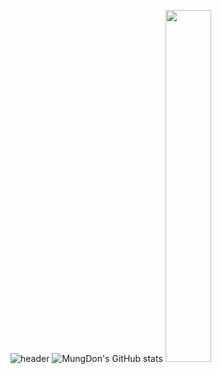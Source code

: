 ![header](https://capsule-render.vercel.app/api?type=waving&color=gradient&height=300&section=header&text=Mung%20Don&fontSize=90)
![MungDon's GitHub stats](https://github-readme-stats.vercel.app/api?username=MungDon&show_icons=true&theme=transparent )
<a href="https://github.com/anuraghazra/github-readme-stats">
    <img src="https://github-readme-stats.vercel.app/api/top-langs/?username=MungDon&layout=donut&show_icons=true&theme=material-palenight&hide_border=true&bg_color=#CEECF5&icon_color=gradient&text_color=#gradient&title_color=#gradient&count_private=true&exclude_repo=Face-Transfer-Application" width=38% />
</a>   

